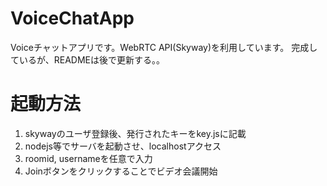 # VoiceChatApp
Voiceチャットアプリです。WebRTC API(Skyway)を利用しています。
完成しているが、READMEは後で更新する。。

# 起動方法
1. skywayのユーザ登録後、発行されたキーをkey.jsに記載
2. nodejs等でサーバを起動させ、localhostアクセス
3. roomid, usernameを任意で入力
4. Joinボタンをクリックすることでビデオ会議開始



